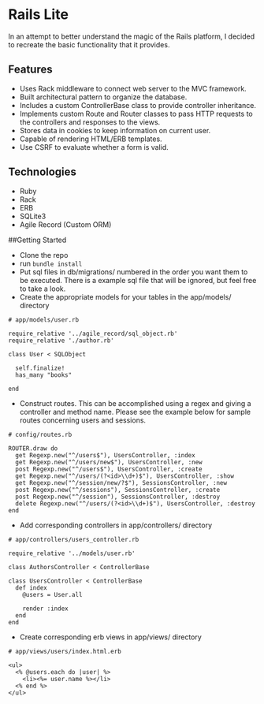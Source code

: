 # Rails Lite

In an attempt to better understand the magic of the Rails platform,
I decided to recreate the basic functionality that it provides.

## Features
- Uses Rack middleware to connect web server to the MVC framework.
- Built architectural pattern to organize the database.  
- Includes a custom ControllerBase class to provide controller inheritance.
- Implements custom Route and Router classes to pass HTTP requests to the controllers and responses to the views.
- Stores data in cookies to keep information on current user.
- Capable of rendering HTML/ERB templates.
- Use CSRF to evaluate whether a form is valid.

## Technologies
* Ruby
* Rack
* ERB
* SQLite3
* Agile Record (Custom ORM)

##Getting Started
* Clone the repo
* run `bundle install`
* Put sql files in db/migrations/ numbered in the order you want them to be executed.  There is a example sql file that will be ignored, but feel free to take a look.
* Create the appropriate models for your tables in the app/models/ directory

```
# app/models/user.rb

require_relative '../agile_record/sql_object.rb'
require_relative './author.rb'

class User < SQLObject

  self.finalize!
  has_many "books"

end
```

* Construct routes. This can be accomplished using a regex and giving a controller and method name.  Please see the example below for sample routes concerning users and sessions.

```
# config/routes.rb

ROUTER.draw do
  get Regexp.new("^/users$"), UsersController, :index
  get Regexp.new("^/users/new$"), UsersController, :new
  post Regexp.new("^/users$"), UsersController, :create
  get Regexp.new("^/users/(?<id>\\d+)$"), UsersController, :show
  get Regexp.new("^/session/new/?$"), SessionsController, :new
  post Regexp.new("^/sessions"), SessionsController, :create
  post Regexp.new("^/session"), SessionsController, :destroy
  delete Regexp.new("^/users/(?<id>\\d+)$"), UsersController, :destroy
end
```
* Add corresponding controllers in app/controllers/ directory

```
# app/controllers/users_controller.rb

require_relative '../models/user.rb'

class AuthorsController < ControllerBase

class UsersController < ControllerBase
  def index
    @users = User.all

    render :index
  end
end
```

* Create corresponding erb views in app/views/<controller> directory

```
# app/views/users/index.html.erb

<ul>
  <% @users.each do |user| %>
    <li><%= user.name %></li>
  <% end %>
</ul>
```
